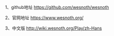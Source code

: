 1、github地址
https://github.com/wesnoth/wesnoth

2、官网地址
https://www.wesnoth.org/

3、中文版
http://wiki.wesnoth.org/Play/zh-Hans